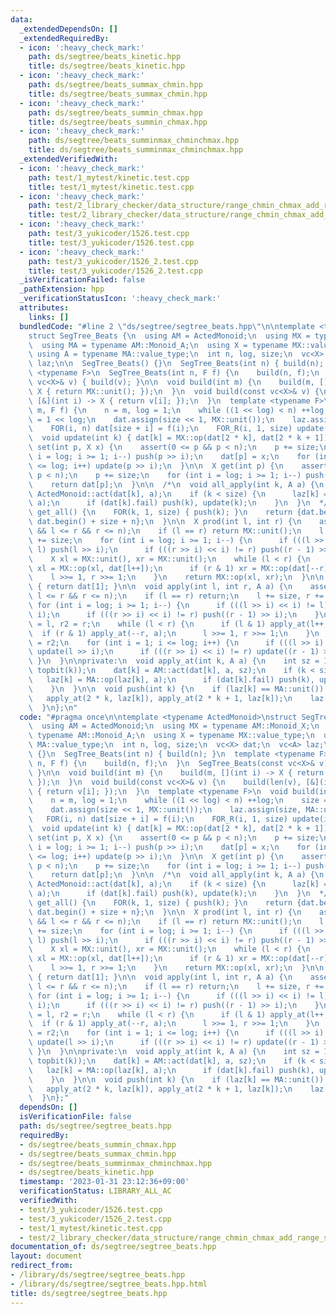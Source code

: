```yaml
---
data:
  _extendedDependsOn: []
  _extendedRequiredBy:
  - icon: ':heavy_check_mark:'
    path: ds/segtree/beats_kinetic.hpp
    title: ds/segtree/beats_kinetic.hpp
  - icon: ':heavy_check_mark:'
    path: ds/segtree/beats_summax_chmin.hpp
    title: ds/segtree/beats_summax_chmin.hpp
  - icon: ':heavy_check_mark:'
    path: ds/segtree/beats_summin_chmax.hpp
    title: ds/segtree/beats_summin_chmax.hpp
  - icon: ':heavy_check_mark:'
    path: ds/segtree/beats_summinmax_chminchmax.hpp
    title: ds/segtree/beats_summinmax_chminchmax.hpp
  _extendedVerifiedWith:
  - icon: ':heavy_check_mark:'
    path: test/1_mytest/kinetic.test.cpp
    title: test/1_mytest/kinetic.test.cpp
  - icon: ':heavy_check_mark:'
    path: test/2_library_checker/data_structure/range_chmin_chmax_add_range_sum.test.cpp
    title: test/2_library_checker/data_structure/range_chmin_chmax_add_range_sum.test.cpp
  - icon: ':heavy_check_mark:'
    path: test/3_yukicoder/1526.test.cpp
    title: test/3_yukicoder/1526.test.cpp
  - icon: ':heavy_check_mark:'
    path: test/3_yukicoder/1526_2.test.cpp
    title: test/3_yukicoder/1526_2.test.cpp
  _isVerificationFailed: false
  _pathExtension: hpp
  _verificationStatusIcon: ':heavy_check_mark:'
  attributes:
    links: []
  bundledCode: "#line 2 \"ds/segtree/segtree_beats.hpp\"\n\ntemplate <typename ActedMonoid>\n\
    struct SegTree_Beats {\n  using AM = ActedMonoid;\n  using MX = typename AM::Monoid_X;\n\
    \  using MA = typename AM::Monoid_A;\n  using X = typename MX::value_type;\n \
    \ using A = typename MA::value_type;\n  int n, log, size;\n  vc<X> dat;\n  vc<A>\
    \ laz;\n\n  SegTree_Beats() {}\n  SegTree_Beats(int n) { build(n); }\n  template\
    \ <typename F>\n  SegTree_Beats(int n, F f) {\n    build(n, f);\n  }\n  SegTree_Beats(const\
    \ vc<X>& v) { build(v); }\n\n  void build(int m) {\n    build(m, [](int i) ->\
    \ X { return MX::unit(); });\n  }\n  void build(const vc<X>& v) {\n    build(len(v),\
    \ [&](int i) -> X { return v[i]; });\n  }\n  template <typename F>\n  void build(int\
    \ m, F f) {\n    n = m, log = 1;\n    while ((1 << log) < n) ++log;\n    size\
    \ = 1 << log;\n    dat.assign(size << 1, MX::unit());\n    laz.assign(size, MA::unit());\n\
    \    FOR(i, n) dat[size + i] = f(i);\n    FOR_R(i, 1, size) update(i);\n  }\n\n\
    \  void update(int k) { dat[k] = MX::op(dat[2 * k], dat[2 * k + 1]); }\n  void\
    \ set(int p, X x) {\n    assert(0 <= p && p < n);\n    p += size;\n    for (int\
    \ i = log; i >= 1; i--) push(p >> i);\n    dat[p] = x;\n    for (int i = 1; i\
    \ <= log; i++) update(p >> i);\n  }\n\n  X get(int p) {\n    assert(0 <= p &&\
    \ p < n);\n    p += size;\n    for (int i = log; i >= 1; i--) push(p >> i);\n\
    \    return dat[p];\n  }\n\n  /*\n  void all_apply(int k, A a) {\n    dat[k] =\
    \ ActedMonoid::act(dat[k], a);\n    if (k < size) {\n      laz[k] = MA::op(laz[k],\
    \ a);\n      if (dat[k].fail) push(k), update(k);\n    }\n  }\n  */\n\n  vc<X>\
    \ get_all() {\n    FOR(k, 1, size) { push(k); }\n    return {dat.begin() + size,\
    \ dat.begin() + size + n};\n  }\n\n  X prod(int l, int r) {\n    assert(0 <= l\
    \ && l <= r && r <= n);\n    if (l == r) return MX::unit();\n    l += size, r\
    \ += size;\n    for (int i = log; i >= 1; i--) {\n      if (((l >> i) << i) !=\
    \ l) push(l >> i);\n      if (((r >> i) << i) != r) push((r - 1) >> i);\n    }\n\
    \    X xl = MX::unit(), xr = MX::unit();\n    while (l < r) {\n      if (l & 1)\
    \ xl = MX::op(xl, dat[l++]);\n      if (r & 1) xr = MX::op(dat[--r], xr);\n  \
    \    l >>= 1, r >>= 1;\n    }\n    return MX::op(xl, xr);\n  }\n\n  X prod_all()\
    \ { return dat[1]; }\n\n  void apply(int l, int r, A a) {\n    assert(0 <= l &&\
    \ l <= r && r <= n);\n    if (l == r) return;\n    l += size, r += size;\n   \
    \ for (int i = log; i >= 1; i--) {\n      if (((l >> i) << i) != l) push(l >>\
    \ i);\n      if (((r >> i) << i) != r) push((r - 1) >> i);\n    }\n    int l2\
    \ = l, r2 = r;\n    while (l < r) {\n      if (l & 1) apply_at(l++, a);\n    \
    \  if (r & 1) apply_at(--r, a);\n      l >>= 1, r >>= 1;\n    }\n    l = l2, r\
    \ = r2;\n    for (int i = 1; i <= log; i++) {\n      if (((l >> i) << i) != l)\
    \ update(l >> i);\n      if (((r >> i) << i) != r) update((r - 1) >> i);\n   \
    \ }\n  }\n\nprivate:\n  void apply_at(int k, A a) {\n    int sz = 1 << (log -\
    \ topbit(k));\n    dat[k] = AM::act(dat[k], a, sz);\n    if (k < size) {\n   \
    \   laz[k] = MA::op(laz[k], a);\n      if (dat[k].fail) push(k), update(k);\n\
    \    }\n  }\n\n  void push(int k) {\n    if (laz[k] == MA::unit()) return;\n \
    \   apply_at(2 * k, laz[k]), apply_at(2 * k + 1, laz[k]);\n    laz[k] = MA::unit();\n\
    \  }\n};\n"
  code: "#pragma once\n\ntemplate <typename ActedMonoid>\nstruct SegTree_Beats {\n\
    \  using AM = ActedMonoid;\n  using MX = typename AM::Monoid_X;\n  using MA =\
    \ typename AM::Monoid_A;\n  using X = typename MX::value_type;\n  using A = typename\
    \ MA::value_type;\n  int n, log, size;\n  vc<X> dat;\n  vc<A> laz;\n\n  SegTree_Beats()\
    \ {}\n  SegTree_Beats(int n) { build(n); }\n  template <typename F>\n  SegTree_Beats(int\
    \ n, F f) {\n    build(n, f);\n  }\n  SegTree_Beats(const vc<X>& v) { build(v);\
    \ }\n\n  void build(int m) {\n    build(m, [](int i) -> X { return MX::unit();\
    \ });\n  }\n  void build(const vc<X>& v) {\n    build(len(v), [&](int i) -> X\
    \ { return v[i]; });\n  }\n  template <typename F>\n  void build(int m, F f) {\n\
    \    n = m, log = 1;\n    while ((1 << log) < n) ++log;\n    size = 1 << log;\n\
    \    dat.assign(size << 1, MX::unit());\n    laz.assign(size, MA::unit());\n \
    \   FOR(i, n) dat[size + i] = f(i);\n    FOR_R(i, 1, size) update(i);\n  }\n\n\
    \  void update(int k) { dat[k] = MX::op(dat[2 * k], dat[2 * k + 1]); }\n  void\
    \ set(int p, X x) {\n    assert(0 <= p && p < n);\n    p += size;\n    for (int\
    \ i = log; i >= 1; i--) push(p >> i);\n    dat[p] = x;\n    for (int i = 1; i\
    \ <= log; i++) update(p >> i);\n  }\n\n  X get(int p) {\n    assert(0 <= p &&\
    \ p < n);\n    p += size;\n    for (int i = log; i >= 1; i--) push(p >> i);\n\
    \    return dat[p];\n  }\n\n  /*\n  void all_apply(int k, A a) {\n    dat[k] =\
    \ ActedMonoid::act(dat[k], a);\n    if (k < size) {\n      laz[k] = MA::op(laz[k],\
    \ a);\n      if (dat[k].fail) push(k), update(k);\n    }\n  }\n  */\n\n  vc<X>\
    \ get_all() {\n    FOR(k, 1, size) { push(k); }\n    return {dat.begin() + size,\
    \ dat.begin() + size + n};\n  }\n\n  X prod(int l, int r) {\n    assert(0 <= l\
    \ && l <= r && r <= n);\n    if (l == r) return MX::unit();\n    l += size, r\
    \ += size;\n    for (int i = log; i >= 1; i--) {\n      if (((l >> i) << i) !=\
    \ l) push(l >> i);\n      if (((r >> i) << i) != r) push((r - 1) >> i);\n    }\n\
    \    X xl = MX::unit(), xr = MX::unit();\n    while (l < r) {\n      if (l & 1)\
    \ xl = MX::op(xl, dat[l++]);\n      if (r & 1) xr = MX::op(dat[--r], xr);\n  \
    \    l >>= 1, r >>= 1;\n    }\n    return MX::op(xl, xr);\n  }\n\n  X prod_all()\
    \ { return dat[1]; }\n\n  void apply(int l, int r, A a) {\n    assert(0 <= l &&\
    \ l <= r && r <= n);\n    if (l == r) return;\n    l += size, r += size;\n   \
    \ for (int i = log; i >= 1; i--) {\n      if (((l >> i) << i) != l) push(l >>\
    \ i);\n      if (((r >> i) << i) != r) push((r - 1) >> i);\n    }\n    int l2\
    \ = l, r2 = r;\n    while (l < r) {\n      if (l & 1) apply_at(l++, a);\n    \
    \  if (r & 1) apply_at(--r, a);\n      l >>= 1, r >>= 1;\n    }\n    l = l2, r\
    \ = r2;\n    for (int i = 1; i <= log; i++) {\n      if (((l >> i) << i) != l)\
    \ update(l >> i);\n      if (((r >> i) << i) != r) update((r - 1) >> i);\n   \
    \ }\n  }\n\nprivate:\n  void apply_at(int k, A a) {\n    int sz = 1 << (log -\
    \ topbit(k));\n    dat[k] = AM::act(dat[k], a, sz);\n    if (k < size) {\n   \
    \   laz[k] = MA::op(laz[k], a);\n      if (dat[k].fail) push(k), update(k);\n\
    \    }\n  }\n\n  void push(int k) {\n    if (laz[k] == MA::unit()) return;\n \
    \   apply_at(2 * k, laz[k]), apply_at(2 * k + 1, laz[k]);\n    laz[k] = MA::unit();\n\
    \  }\n};"
  dependsOn: []
  isVerificationFile: false
  path: ds/segtree/segtree_beats.hpp
  requiredBy:
  - ds/segtree/beats_summin_chmax.hpp
  - ds/segtree/beats_summax_chmin.hpp
  - ds/segtree/beats_summinmax_chminchmax.hpp
  - ds/segtree/beats_kinetic.hpp
  timestamp: '2023-01-31 23:12:36+09:00'
  verificationStatus: LIBRARY_ALL_AC
  verifiedWith:
  - test/3_yukicoder/1526.test.cpp
  - test/3_yukicoder/1526_2.test.cpp
  - test/1_mytest/kinetic.test.cpp
  - test/2_library_checker/data_structure/range_chmin_chmax_add_range_sum.test.cpp
documentation_of: ds/segtree/segtree_beats.hpp
layout: document
redirect_from:
- /library/ds/segtree/segtree_beats.hpp
- /library/ds/segtree/segtree_beats.hpp.html
title: ds/segtree/segtree_beats.hpp
---
```

